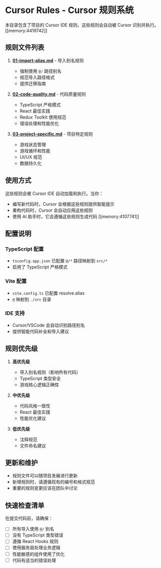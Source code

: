 # Cursor Rules - Cursor 规则系统

本目录包含了项目的 Cursor IDE 规则，这些规则会自动被 Cursor 识别并执行。[[memory:4419742]]

## 规则文件列表

1. **[01-import-alias.md](./01-import-alias.md)** - 导入别名规则
   - 强制使用 `@/` 路径别名
   - 规范导入路径格式
   - 提供迁移指南

2. **[02-code-quality.md](./02-code-quality.md)** - 代码质量规则
   - TypeScript 严格模式
   - React 最佳实践
   - Redux Toolkit 使用规范
   - 错误处理和性能优化

3. **[03-project-specific.md](./03-project-specific.md)** - 项目特定规则
   - 游戏状态管理
   - 游戏循环和性能
   - UI/UX 规范
   - 数据持久化

## 使用方式

这些规则会被 Cursor IDE 自动加载和执行。当你：

- 编写新代码时，Cursor 会根据这些规则提供智能提示
- 重构代码时，Cursor 会自动应用这些规则
- 使用 AI 助手时，它会遵循这些规则生成代码 [[memory:4107741]]

## 配置说明

### TypeScript 配置
- `tsconfig.app.json` 已配置 `@/*` 路径映射到 `src/*`
- 启用了 TypeScript 严格模式

### Vite 配置
- `vite.config.ts` 已配置 resolve.alias
- `@` 映射到 `./src` 目录

### IDE 支持
- Cursor/VSCode 会自动识别路径别名
- 提供智能代码补全和导入建议

## 规则优先级

1. **高优先级**
   - 导入别名规则（影响所有代码）
   - TypeScript 类型安全
   - 游戏核心逻辑正确性

2. **中优先级**
   - 代码风格一致性
   - React 最佳实践
   - 性能优化建议

3. **低优先级**
   - 注释规范
   - 文件命名建议

## 更新和维护

- 规则文件可以随项目发展进行更新
- 新增规则时，请遵循现有的编号和格式规范
- 重要的规则变更应该在团队中讨论

## 快速检查清单

在提交代码前，请确保：

- [ ] 所有导入使用 `@/` 别名
- [ ] 没有 TypeScript 类型错误
- [ ] 遵循 React Hooks 规则
- [ ] 使用服务层处理业务逻辑
- [ ] 性能敏感的组件使用了优化
- [ ] 代码有适当的错误处理